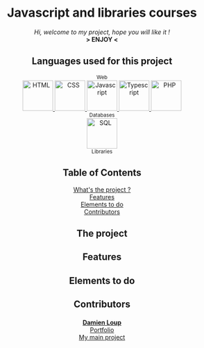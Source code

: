 <div align="center">
    <h1>Javascript and libraries courses</h1>
    <i>Hi, welcome to my project, hope you will like it !</i> <br />
    <b> > ENJOY < </b>
</div>
<div align="center">
     <h2>Languages used for this project</h2>
     <sub> Web </sub>
     <br />
     <a href="https://fr.wikipedia.org/wiki/Hypertext_Markup_Language">
        <img height="70" alt="HTML" src="https://th.bing.com/th/id/R.36269ef32e1901bd994603c2cb801be1?rik=AHcjqaBm9jncxA&pid=ImgRaw&r=0" />
     </a>
     <a href="https://en.wikipedia.org/wiki/CSS">
        <img height="70" alt="CSS" src="https://www.kindpng.com/picc/m/464-4640184_css3-png-download-css-icon-transparent-png.png" />
     </a>
     <a href="https://www.javascript.com/">
        <img height="70" alt="Javascript" src="https://p7.hiclipart.com/preview/793/545/309/javascript-programmer-node-js-web-application-vector-markup-language.jpg" />
     </a>
     <a href="https://www.typescriptlang.org/">
        <img height="70" alt="Typescript" src="https://th.bing.com/th/id/R.f3d918e3af45cdd0a8a82951366198b2?rik=%2fSM%2bb%2b0cU6FRag&pid=ImgRaw&r=0" />
     </a>
     <a href="https://www.php.net/">
        <img height="70" alt="PHP" src="https://th.bing.com/th/id/OIP.bWdhB1dI1fYIYszoMnb_7AAAAA?pid=ImgDet&rs=1" />
     </a>
     <br />
     <sub> Databases </sub>
     <br />
     <a href="https://en.wikipedia.org/wiki/SQL">
        <img height="70" alt="SQL" src="https://img.favpng.com/16/0/21/sql-server-logo-png-favpng-pXyDxFrAFhWQUeLq6SrgeND1g.jpg" />
     </a>
    <br />
    <sub> Libraries </sub>
    <br />
</div>
<div align="center">
    <h2 align="center">Table of Contents</h2>
  
   [What's the project ?](#the-project)   <br>
   [Features](#features)                   <br>
   [Elements to do](#elements-to-do)       <br>
   [Contributors](#contributors)
</div>

<div align="center">
    
   ## <p align="center">The project</p>

   ## <p align="center">Features</p>

   ## <p align="center">Elements to do</p>

   ## <p align="center">Contributors</p>
   <b>
       <a href="https://github.com/dam277">Damien Loup</a>
   </b>                     
   <br>
   <a href="https://dam277.github.io/P_Portfolio/">Portfolio</a>       <br>
   <a href="https://skiliox.com">My main project</a>
   </p>
</div>
